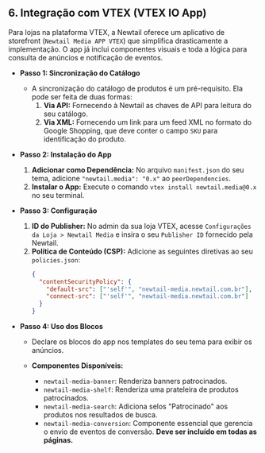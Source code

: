 ## 6. Integração com VTEX (VTEX IO App)
Para lojas na plataforma VTEX, a Newtail oferece um aplicativo de storefront (`Newtail Media APP VTEX`) que simplifica drasticamente a implementação. O app já inclui componentes visuais e toda a lógica para consulta de anúncios e notificação de eventos.

*   **Passo 1: Sincronização do Catálogo**
    *   A sincronização do catálogo de produtos é um pré-requisito. Ela pode ser feita de duas formas:
        1.  **Via API:** Fornecendo à Newtail as chaves de API para leitura do seu catálogo.
        2.  **Via XML:** Fornecendo um link para um feed XML no formato do Google Shopping, que deve conter o campo `SKU` para identificação do produto.

*   **Passo 2: Instalação do App**
    1.  **Adicionar como Dependência:** No arquivo `manifest.json` do seu tema, adicione `"newtail.media": "0.x"` ao `peerDependencies`.
    2.  **Instalar o App:** Execute o comando `vtex install newtail.media@0.x` no seu terminal.

*   **Passo 3: Configuração**
    1.  **ID do Publisher:** No admin da sua loja VTEX, acesse `Configurações da Loja > Newtail Media` e insira o seu `Publisher ID` fornecido pela Newtail.
    2.  **Política de Conteúdo (CSP):** Adicione as seguintes diretivas ao seu `policies.json`:
        ```json
        {
          "contentSecurityPolicy": {
            "default-src": ["'self'", "newtail-media.newtail.com.br"],
            "connect-src": ["'self'", "newtail-media.newtail.com.br"]
          }
        }
        ```

*   **Passo 4: Uso dos Blocos**
    *   Declare os blocos do app nos templates do seu tema para exibir os anúncios.

    *   **Componentes Disponíveis:**
        *   `newtail-media-banner`: Renderiza banners patrocinados.
        *   `newtail-media-shelf`: Renderiza uma prateleira de produtos patrocinados.
        *   `newtail-media-search`: Adiciona selos "Patrocinado" aos produtos nos resultados de busca.
        *   `newtail-media-conversion`: Componente essencial que gerencia o envio de eventos de conversão. **Deve ser incluído em todas as páginas.**